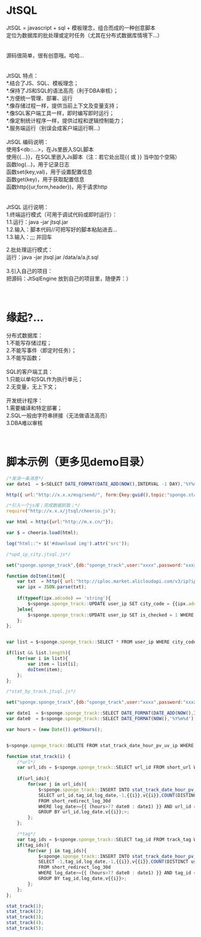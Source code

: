 # JtSQL
JtSQL = javascript + sql + 模板理念，组合而成的一种创意脚本<br />
定位为数据库的批处理或定时任务（尤其在分布式数据库情境下...）<br />
<br />
<br />
源码很简单，很有创意哦。哈哈...<br />
<br />
<br />
JtSQL 特点：<br/>
*.结合了JS、SQL、模板理念；<br/>
*.保持了JS和SQL的语法高亮（利于DBA审核）；<br/>
*.方便统一管理、部署、运行<br/>
*.像存储过程一样，提供当前上下文及变量支持；<br/>
*.像SQL客户端工具一样，即时编写即时运行；<br/>
*.像定制统计程序一样，提供过程和逻辑控制能力；<br/>
*.服务端运行（别误会成客户端运行啊...）
<br/>
<br/>
JtSQL 编码说明：<br />
使用$&lt;db::...&gt;，在Js里嵌入SQL脚本<br />
使用{{...}}，在SQL里嵌入Js脚本（注：若它处出现{{ 或 }} 当中加个空隔）<br />
函数log(...)，用于记录日志<br />
函数set(key,val)，用于设置配置信息<br />
函数get(key)，用于获取配置信息<br />
函数http({ur,form,header})，用于请求http<br />
<br />
<br />
JtSQL 运行说明：<br />
1.终端运行模式（可用于调试代码或即时运行）：<br />
1.1.运行：java -jar jtsql.jar<br />
1.2.输入：脚本代码//可把写好的脚本粘贴进去...<br />
1.3.输入：;;; 并回车<br />

2.批处理运行模式：<br />
运行：java -jar jtsql.jar /data/a/a.jt.sql<br />
<br />
3.引入自己的项目：<br />
把源码：JtSqlEngine 放到自己的项目里，随便弄：）<br />
<br />
<br />

# 缘起?...<br/>
分布式数据库：<br/>
1.不能写存储过程；<br/>
2.不能写事件（即定时任务）；<br/>
3.不能写函数；<br/>
<br/>
SQL的客户端工具：<br/>
1.只能以单句SQL作为执行单元；<br/>
2.无变量，无上下文；<br/>
<br/>
开发统计程序：<br/>
1.需要编译和特定部署；<br/>
2.SQL一般由字符串拼接（无法做语法高亮）<br/>
3.DBA难以审核<br/>
<br/>
<br/>
# 脚本示例（更多见demo目录）
```js
/*发消一条消息*/
var date1  = $<SELECT DATE_FORMAT(DATE_ADD(NOW(),INTERVAL -1 DAY),'%Y%m%d');>;

http({ url:"http://x.x.x/msg/send/", form:{key:guid(),topic:"sponge.stat.notice",message:date1} });
```

```js
/*引入一个js库；完成数据抓取；*/
require("http://x.x.x/jtsql/cheerio.js");

var html = http({url:"http://m.x.cn/"});

var $ = cheerio.load(html);

log("html::"+ $('#download img').attr('src'));

```

```js
/*upd_ip_city.jtsql.js*/

set("sponge.sponge_track",{db:"sponge_track",user:"xxxx",password:"xxxxxx",url:"jdbc:mysql://x.x.x.x:3306/sponge_track?useUnicode=true&characterEncoding=utf8&autoReconnect=true&rewriteBatchedStatements=true"});

function doItem(item){
	var txt  = http({ url:"http://iploc.market.alicloudapi.com/v3/ip?ip={{item.ip_val}}",header:{"Authorization":"APPCODE x...x"} });
	var ipx = JSON.parse(txt);
	
	if(typeof(ipx.adcode) == 'string'){
		$<sponge.sponge_track::UPDATE user_ip SET city_code = {{ipx.adcode}},is_checked=1 WHERE ip_id = {{item.ip_id}};>;
	}else{
		$<sponge.sponge_track::UPDATE user_ip SET is_checked = 1 WHERE ip_id = {{item.ip_id}};>;
	};
};


var list = $<sponge.sponge_track::SELECT * FROM user_ip WHERE city_code=0 and is_checked=0 LIMIT 1000;>;

if(list && list.length){
	for(var i in list){
		var item = list[i];
		doItem(item);
	};
};

```

```js
/*stat_by_track.jtsql.js*/

set("sponge.sponge_track",{db:"sponge_track",user:"xxxx",password:"xxxxxx",url:"jdbc:mysql://x.x.x.x:3306/sponge_track?useUnicode=true&characterEncoding=utf8&autoReconnect=true&rewriteBatchedStatements=true"});

var date1  = $<sponge.sponge_track::SELECT DATE_FORMAT(DATE_ADD(NOW(),INTERVAL -1 DAY),'%Y%m%d')>;
var date0  = $<sponge.sponge_track::SELECT DATE_FORMAT(NOW(),'%Y%m%d');>;

var hours = (new Date()).getHours();


$<sponge.sponge_track::DELETE FROM stat_track_date_hour_pv_uv_ip WHERE log_date>={{ (hours>7? date0 : date1) }}>;

function stat_track(i) {
	/*url*/
	var url_ids = $<sponge.sponge_track::SELECT url_id FROM short_url WHERE track_params_num>={{i}}>;
	
	if(url_ids){
		for(var j in url_ids){
			$<sponge.sponge_track::INSERT INTO stat_track_date_hour_pv_uv_ip(url_id,tag_id,log_date,log_hour,vi,vd,uv,pv,ip)
			SELECT url_id,tag_id,log_date,-1,{{i}},v{{i}},COUNT(DISTINCT user_key) uv,COUNT(*) pv,COUNT(DISTINCT log_ip_id) ip
			FROM short_redirect_log_30d 
			WHERE log_date>={{ (hours>7? date0 : date1) }} AND url_id ={{url_ids[j]}}
			GROUP BY url_id,log_date,v{{i}};>;
		};
	};

	/*tag*/
	var tag_ids = $<sponge.sponge_track::SELECT tag_id FROM track_tag WHERE t_track_params_num>={{i}};>;
	if(tag_ids){
		for(var j in tag_ids){
			$<sponge.sponge_track::INSERT INTO stat_track_date_hour_pv_uv_ip(url_id,tag_id,log_date,log_hour,vi,vd,uv,pv,ip)
			SELECT -1,tag_id,log_date,-1,{{i}},v{{i}},COUNT(DISTINCT user_key) uv,COUNT(*) pv,COUNT(DISTINCT log_ip_id) ip
			FROM short_redirect_log_30d 
			WHERE log_date>={{ (hours>7? date0 : date1) }} AND tag_id = {{tag_ids[j]}}
			GROUP BY tag_id,log_date,v{{i}}>;
		};
	};
};

stat_track(1);
stat_track(2);
stat_track(3);
stat_track(4);
stat_track(5);


```
